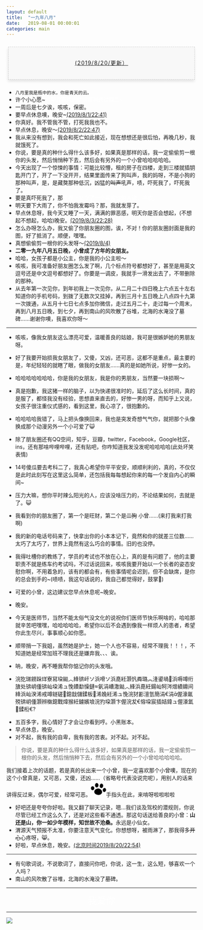 ```yaml
---
layout: default
title:  "一九年八月"
date:   2019-08-01 00:00:01
categories: main
---
```



<section style="margin: 20px 0px;">
    <section style="padding: 5px;box-sizing: border-box;">
        <section style="text-align: center;border-width: 1px;border-style: dashed;border-color: #cccccc;background: #f8f8f8;box-shadow: #e5e5e5 -1px 5px 7px;letter-spacing: 1.5px;padding: 1em;color: #3f3e3f;box-sizing: border-box;">
            <section style="text-align: justify;padding: 2px 0.8em;line-height: 1.75em;font-size: 14px;box-sizing: border-box;">
                <p style="text-align: center;">
                    <a href="">(2019/8/20/更新）</a>
                </p>
            </section>
        </section>
    </section>
</section>

- `八月里我是瓶中的水，你是青天的云。`
- 许个小心愿~<font color="white">希望我喜欢的姑娘顺利通过科二~</font>
- 一周后是七夕诶，咳咳，保密。
- 要早点休息噢，晚安~[(2019/8/1/22:41)]()
- 你真好。我不管我不管，打死我我也不。
- 早点休息，晚安～[(2019/8/2/22:47)]()
- 我从来没有想到，我会和死亡如此接近，现在想想还是很后怕，再晚几秒，我就饿死了。
- 你说，要是真的种什么得什么该多好，如果真是那样的话，我一定偷偷剪一根你的头发，然后悄悄种下去，然后会有另外的一个小曾哈哈哈哈哈。
- 今天出现了一个惊悚的事情：可能比较懵，租的房子在四楼，走到三楼就插钥匙开门了，开了一下没开开，结果里面传来了狗叫声，我的妈呀，不是小狗的那种叫声，是，是藏獒那种低沉，凶猛的<s>叫声</s>吼声，啧，吓死我了，吓死我了。
- 要是真吓死我了，那<font color="white">世界上又少了一个喜欢你的人诶，咳咳。</font>
- 明天要下大雨了，你不怕我发霉吗？那，我就发芽了。
- 早点休息呀，我今天又睡了一天，满满的罪恶感，明天你是否会想起，(不想起不想起，哈哈)晚安。[(2019/8/3/22:28)]()
- 怎么办呀怎么办，我又偷了你朋友圈的图，诶，不对！你的朋友圈封面是我的图，好了抵消了。顺便，嘿嘿。
- 真想偷偷剪一根你的头发呀～[(2019/8/4)]()
- <b>二零一九年八月五日晚，小曾成了方年的女朋友。</b>
- 哈哈，女孩子都是小公主，你是我的小公主啦～
- 咳咳，我可准备好朋友圈怎么发了啊，几个标点符号都想好了，甚至是用英文逗号还是中文逗号都想好了。你要是一调皮，我就手一滑发出去了，不带删除的那种。
- 从去年第一次见你，到年初我上一次见你，从二月二十四日晚上六点五十左右知道你的手机号码，到拨了无数次又挂掉，再到三月十五日晚上八点四十九第一次拨通，从五月十七日七点多加你微信，走过五月二十，走过每一个周末，再到八月五日晚，到七夕，再到南山的风吹散了谷堆，北海的水淹没了墓碑……谢谢你噢，我喜欢你呀～

--- 

- 咳咳，像我女朋友这么漂亮可爱，温暖善良的姑娘，我可是很嫉妒她的男朋友呀。
- 好了我要开始损我女朋友了，又傻，又凶，还可恶，这都不是重点，最主要的是，年纪轻轻的就瞎了眼，做我的女朋友……真的是如她所说，好惨一女的。
- 哈哈哈哈哈哈哈，你是我的女朋友，我是你的男朋友，当然要一块损啊～
- 真是抱歉，我这猪一样的脑子，以为快递很准时的，延后了这么长时间，真的是服了，都怪我没有经验，思想直来直去的，好惨一男的呀，而知乎上又说，女孩子很注重仪式感的，看到这里，我心凉了，很抱歉的。

- 哈哈哈哈我错了，马上把头像换回来，我也是突发奇想气气你，就把那个头像换成那个动漫另外一个小可爱了😺
- 除了朋友圈还有QQ空间，知乎，豆瓣，twitter，Facebook，Google社区，ins，还有那啥哔哩哔哩，还有贴吧，你咋知道我发没发呢哈哈哈哈(此处坏笑表情)
- 14号傻瓜要去考科二了，我真心希望你平平安安，顺顺利利的，真的，不仅仅是此时此刻写在这里这么简单，还包括我每每想起你来的每一个发自内心的瞬间~
- 压力大嘛，想你平时辣么阳光的人，应该没啥压力的，不论结果如何，去就是了。😺

- 我看到你的朋友圈了，第一个是旺财，第二个是<s>二狗</s> 小曾……(来打我来打我啊)
- 我的新的电话号码来了，快拿出你的小本本记下，竟然和你的就差三位数……太巧了太巧了，世界上竟然有这么巧合的事情。旧的也没停。
- 我得吐槽你的教练了，学员的考试也不放在心上，真的是有问题了，他的主要职责不就是练车约考试吗，不过话说回来，咳咳我要开始以一个长者的姿态安慰你啊，不用着急的，该有的都会有，有些事情呢会迟到，但不会缺席，是你的总会到手的~(啧啧，我这句话说的，我自己都觉得好，鼓掌👏) 
- 可爱的小曾，这边建议您早点休息呢~晚安。
- 晚安。
- 今天是医师节，当然不能太俗气没文化的说祝你们医师节快乐啊啥的，哈哈那就辛苦吧嘿嘿，哈哈哈哈哈，希望你以后不会遇到像我一样烦人的患者，希望你此生尽兴，事事顺心如你愿。
- 顺带捎一下我姐，虽然她是护士，她一个人也不容易，经常不理我！！！，不知道她是经常加班不理我还是嫌弃我、、、诶。
- 呐，晚安，再不睡我帮你惦记你的头发哦。
- 浣犵珶鐒跺珜寮冩垜鐑︿綘锛屽ソ浜嗗ソ浜嗭紝灏忛粦璐︽湰鍙堝浜嗕竴绗旇处锛岄偅锛屾垜浠ュ悗鐨勫懆鏈氨涓嶆潵鐑︿綘浜嗭紝鍚屾牱涔熷績鐤间綘浜屾湀浠戒竴鐩磋鎴戠儲鍒板浠婏紝浠ュ悗浣犲彲澶氫簡涓€涓偓濠氱殑锛岄偅灏辨槸鎴戰煒猴紝鐪嬪埌浣犳垜灏卞偓浣犮€傛垜宸插姞鍏ュ偓濠氳鍒椼€?
<!--鍦ㄦ垜鍠滄浣犺繖涓棶棰樹笂闈㈠憿锛屼笉瑕佽川鐤戞垜鍝︼紝鐪熺殑濂芥皵涓嶈兘閫氳繃鎵嬫満浜茶嚜璁╀綘鎽告懜鎴戠殑蹇冿紝鐪嬬湅鎴戠殑鐪肩潧锛屼粬閲岄潰鍖呮嫭浠庢棭鍒版櫄锛岀湅瑙佺殑浜戯紝鎰熷彈鍒板惞杩囩殑寰锛屽倣鏅氭椂鍒嗙殑澶曢槼锛屾槦杈帮紝闆ㄩ洩锛屾垜鐨勬ⅵ鎯筹紝鎴戠殑鏈潵缇庡ソ鐨勬啩鎲€︽墍鏈夋墍鏈夌編濂界殑浜嬫儏鍙戠敓鍦ㄦ垜韬竟閮借兘鎯冲埌浣狅紝鎵€鏈変笉蹇箰鐨勪簨鎯呮兂鍒颁綘閮借兘璁╂垜骞抽潤涓嬫潵锛屼綘鐪熺殑鐪熺殑鍦ㄦ垜蹇冧腑寰堥噸瑕佸緢閲嶈锛屼綘鏄皯骞存浘缁忕殑鍗婄墖澶╃┖锛岀幇鍦ㄤ篃鏄紝杩樿寰楁垜璇磋繃鍚楋紝鎴戣兘淇濊瘉姣忎竴涓粖澶╂垜閮藉枩娆綘鍛€銆傝璇存垜鍚э紝鎴戞尯锛屾尯鑷崙鐨勶紝鐪熷績瑙夊緱閰嶄笉涓婁綘锛岎煒旓紝骞朵笖杩欑鑷崙鐨勬儏缁埌鍚庨潰鍜屼綘娣卞叆鎺ヨЕ鍚庯紝鍙戝睍浣犵壒鍒壒鍒ソ鑰岃嚜鍗戠▼搴﹀姞娣便€傚悗闈㈠ぉ澶╂兂鎵句綘鑱婂ぉ锛屼絾鎬曚綘鐑︼紝鎬曟垜娌＄粡楠岋紝鎬曟垜璇撮敊璇濓紝褰撶劧鎴戣嚜宸变篃涓嶅濂斤紝涓嶅浼樼锛屽彲鎴戜篃鐪熺殑鐪熺殑濂藉枩娆綘锛屾垜浠ュ悗涓嶈兘鍍忎箣鍓嶉偅涔堝皬姘斾簡锛屾垜瑕佸ぇ搴﹁捣鏉ワ紝浣犲笇鏈涗綘蹇揩鎵惧埌鐢锋湅鍙嬶紝璇垛€︽垜寰堢煕鐩撅紝鏃㈢劧浣犳槸鎴戝枩娆㈢殑濮戝锛岄偅涔堟垜涔燂紝鐪熷績鍦板笇鏈涳紝浣犺兘鎵惧埌鐢锋湅鍙嬶紝杩欓噷鏄湡蹇冨湴甯屾湜锛屾病鏈夊崐鐐硅櫄鍋囷紝褰撶劧鏈夋垜鐨勪笉鐢樺績銆傜珶鐒舵湁浜涗激鎰熴€?
璇讹紝鍑嗗濂戒簡鍚楋紝浠婂ぉ鏅氫笂鎴戣鍐嶆福鐢蜂竴娆★細鎴戠埍浣犲憖锝?-->
- 五百多字，我心情好了才会让你看到哼。小黑账本。
- 早点休息，晚安。
- 对不起，我有我的自卑，我有我的苦衷。对不起。对不起。
  
> 你说，要是真的种什么得什么该多好，如果真是那样的话，我一定偷偷剪一根你的头发，然后悄悄种下去，然后会有另外的一个小曾哈哈哈哈哈。    

   我们接着上次的话题，若是真的长出来一个小曾，我一定喜欢那个小曾噢，现在的这个小曾真是，又可恶，又傻，还凶……（省略号代表没说完呢），用别人的话来讲得反过来，偶尔可爱，经常可恶。<svg t="1564580018766" class="icon" viewBox="0 0 1304 1024" version="1.1" xmlns="http://www.w3.org/2000/svg" p-id="2307" width="40" height="40"><path d="M0 446.49054a171.094255 145.438963 90 1 0 290.877927 0 171.094255 145.438963 90 1 0-290.877927 0Z" p-id="2308"></path><path d="M1126.923945 768.927392a140.307905 171.094255 12.07 1 0 71.553865-334.6237 140.307905 171.094255 12.07 1 0-71.553865 334.6237Z" p-id="2309"></path><path d="M353.069892 190.999222a190.999222 149.508423 90 1 0 299.016847 0 190.999222 149.508423 90 1 0-299.016847 0Z" p-id="2310"></path><path d="M887.858242 431.109679a149.508423 190.999222 6.71 1 0 44.634256-379.38186 149.508423 190.999222 6.71 1 0-44.634256 379.38186Z" p-id="2311"></path><path d="M962.073434 786.025054c-10.704449 162.07067-167.201728 249.033261-352.36216 236.736415s-328.918531-118.899006-318.479481-281.058143 173.305918-264.957235 354.662289-271.415291c187.549028 37.686739 326.883801 153.577883 316.179352 315.737019z" p-id="2312"></path></svg>手指头在此，来啃呀啦啦啦啦

- 好吧还是夸夸你好啦。我又翻了聊天记录，嗯…我们谈及驾校的潜规则，你说尽管已经工作这么久了，还是对这些看不通透。那这句话送给善良的小曾：<b>山还是山，你一如少年模样，知世故不沧桑。</b>永远是小仙女。
- 渭源天气预报不太准，你要注意天气变化。你想想呀，被雨淋了，那我得多<s>开心</s>心疼呀，😸。
- 好啦，早点休息，晚安。[(北京时间2019/8/20/22:54)]()

---

- 有句歌词说，不说歌词了，直接问你吧，你说，这一生，这么短，够喜欢一个人吗？
- 南山的风吹散了谷堆，北海的水淹没了墓碑。

---

<center><font size ="5px" color="white">我爱你</font></center>

---


 <!--  我爱你。 -->

<section style="max-width: 100%;vertical-align: middle;display: inline-block;box-sizing: border-box;">
    <img src="https://upload.cc/i1/2019/07/20/afA1cE.jpg
" style="vertical-align: middle;box-sizing: border-box;我唯一不能同意的就是你等我，不可以商量，一点余地都没有。若要问原因，那就是我喜欢你;"/>
</section>
